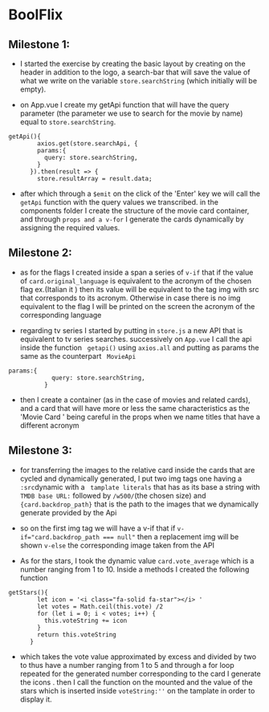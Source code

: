 # **BoolFlix**

## **Milestone 1**:  
- I started the exercise by creating the basic layout by creating on the header in addition to the logo, a search-bar that will save the value of what we write on the variable `store.searchString` (which initially will be empty).

- on App.vue I create my getApi function that will have the query parameter (the parameter we use to search for the movie by name) equal to `store.searchString`.
```
getApi(){
        axios.get(store.searchApi, {
        params:{
          query: store.searchString,
        }
      }).then(result => {
        store.resultArray = result.data;
```

- after which through a `$emit` on the click of the 'Enter' key we will call the `getApi` function with the query values we transcribed. 
in the components folder I create the structure of the movie card container, and through `props and a v-for` I generate the cards dynamically by assigning the required values.

## **Milestone 2**:
- as for the flags I created inside a span a series of `v-if` that if the value of `card.original_language` is equivalent to the acronym of the chosen flag ex.(Italian it ) then its value will be equivalent to the tag img with src that corresponds to its acronym. Otherwise in case there is no img equivalent to the flag I will be printed on the screen the acronym of the corresponding language

- regarding tv series I started by putting in `store.js` a new API that is equivalent to tv series searches. successively on ``App.vue`` I call the api inside the function `` getapi()`` using `axios.all` and putting as params the same as the counterpart `` MovieApi`` 

```
params:{
            query: store.searchString,
          }
```
- then I create a container (as in the case of movies and related cards), and a card that will have more or less the same characteristics as the 'Movie Card ' being careful in the props when we name titles that have a different acronym 

## **Milestone 3**:
- for transferring the images to the relative card inside the cards that are cycled and dynamically generated, I put two img tags one having a `` :src ``dynamic with a `` tamplate literals`` that has as its base a string with `` TMDB base URL:`` followed by `` /w500/ ``(the chosen size) and ``{card.backdrop_path}`` that is the path to the images that we dynamically generate provided by the Api 

- so on the first img tag we will have a v-if that if
``v-if="card.backdrop_path === null"`` then a replacement img will be shown `v-else` the corresponding image taken from the API

- As for the stars, I took the dynamic value `card.vote_average` which is a number ranging from 1 to 10.
Inside a methods I created the following function 
```
getStars(){
        let icon = '<i class="fa-solid fa-star"></i> '
        let votes = Math.ceil(this.vote) /2
        for (let i = 0; i < votes; i++) {
          this.voteString += icon
        }
        return this.voteString
      }
```
- which takes the vote value approximated by excess and divided by two to thus have a number ranging from 1 to 5 and through a for loop repeated for the generated number corresponding to the card I generate the icons . then I call the function on the mounted and the value of the stars which is inserted inside `voteString:''` on the tamplate in order to display it.